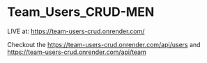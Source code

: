 # Team_Users_CRUD-MEN
LIVE at: https://team-users-crud.onrender.com/

Checkout the 
https://team-users-crud.onrender.com/api/users
and
https://team-users-crud.onrender.com/api/team
